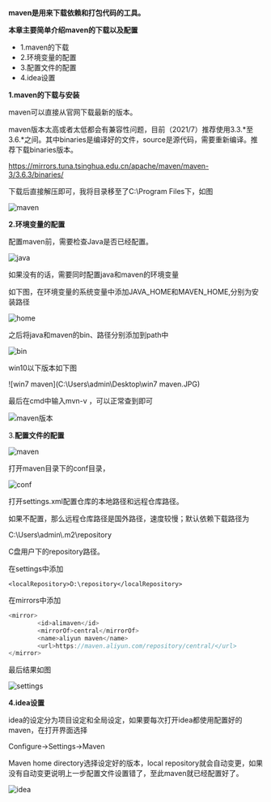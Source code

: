 **maven是用来下载依赖和打包代码的工具。**

**本章主要简单介绍maven的下载以及配置**

- 1.maven的下载
- 2.环境变量的配置
- 3.配置文件的配置
- 4.idea设置





**1.maven的下载与安装**

maven可以直接从官网下载最新的版本。

maven版本太高或者太低都会有兼容性问题，目前（2021/7）推荐使用3.3.*至3.6.*之间。其中binaries是编译好的文件，source是源代码，需要重新编译。推荐下载binaries版本。

https://mirrors.tuna.tsinghua.edu.cn/apache/maven/maven-3/3.6.3/binaries/

下载后直接解压即可，我将目录移至了C:\Program Files下，如图

![maven](C:\Users\admin\Desktop\maven.JPG)

**2.环境变量的配置**

配置maven前，需要检查Java是否已经配置。

![java](C:\Users\admin\Desktop\java.JPG)

如果没有的话，需要同时配置java和maven的环境变量

如下图，在环境变量的系统变量中添加JAVA_HOME和MAVEN_HOME,分别为安装路径

![home](C:\Users\admin\Desktop\home.JPG)

之后将java和maven的bin、路径分别添加到path中

![bin](C:\Users\admin\Desktop\bin.JPG)

win10以下版本如下图

![win7 maven](C:\Users\admin\Desktop\win7 maven.JPG)

最后在cmd中输入mvn-v ，可以正常查到即可

![maven版本](C:\Users\admin\Desktop\maven版本.JPG)



3.**配置文件的配置**

![maven](C:\Users\admin\Desktop\maven.JPG)

打开maven目录下的conf目录，

![conf](C:\Users\admin\Desktop\conf.JPG)

打开settings.xml配置仓库的本地路径和远程仓库路径。

如果不配置，那么远程仓库路径是国外路径，速度较慢；默认依赖下载路径为

C:\Users\admin\\.m2\repository

C盘用户下的repository路径。



在settings中添加

 `<localRepository>D:\repository</localRepository>`

在mirrors中添加

```java
<mirror>
        <id>alimaven</id>
        <mirrorOf>central</mirrorOf>
        <name>aliyun maven</name>
        <url>https://maven.aliyun.com/repository/central/</url>
</mirror>
```

最后结果如图

![settings](C:\Users\admin\Desktop\settings.JPG)



**4.idea设置**

idea的设定分为项目设定和全局设定，如果要每次打开idea都使用配置好的maven，在打开界面选择

Configure->Settings->Maven

Maven home directory选择设定好的版本，local repository就会自动变更，如果没有自动变更说明上一步配置文件设置错了，至此maven就已经配置好了。

![idea](C:\Users\admin\Desktop\idea.JPG)